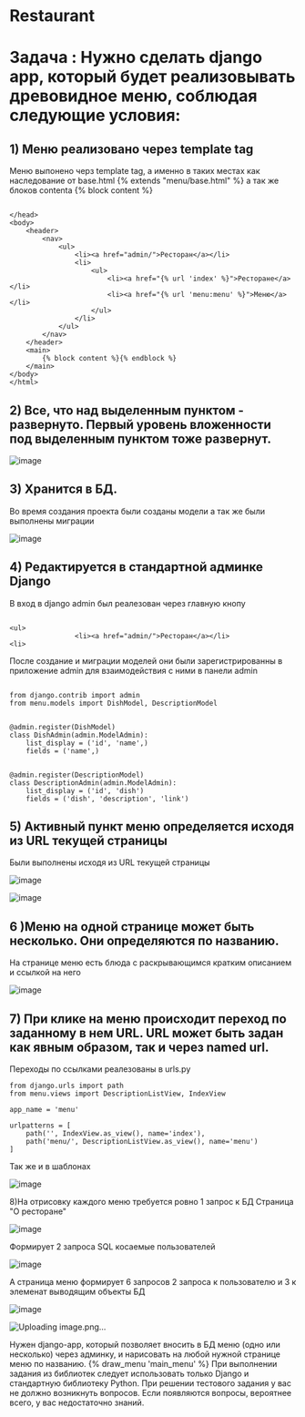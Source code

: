 # Restaurant
<h1>Задача :
Нужно сделать django app, который будет реализовывать древовидное меню, соблюдая следующие условия:</h1>
<H2>1) Меню реализовано через template tag</H2>
Меню выпонено черз template tag, а именно в таких местах как наследование от base.html {% extends "menu/base.html" %} а так же блоков contenta {% block content %}

```

</head>
<body>
    <header>
        <nav>
            <ul>
                <li><a href="admin/">Ресторан</a></li>
                <li>
                    <ul>
                        <li><a href="{% url 'index' %}">Ресторане</a></li>
                        <li><a href="{% url 'menu:menu' %}">Меню</a></li>
                    </ul>
                </li>
            </ul>
        </nav>
    </header>
    <main>
        {% block content %}{% endblock %}
    </main>
</body>
</html>

```


<h2>2) Все, что над выделенным пунктом - развернуто. Первый уровень вложенности под выделенным пунктом тоже развернут.</h2>

![image](https://github.com/bgbisdbg/Restaurant/assets/136889642/20b52b78-62f6-490d-a876-872c24282be5)


<h2>3) Хранится в БД.</h2>
Во время создания проекта были созданы модели а так же были выполнены миграции 

![image](https://github.com/bgbisdbg/Restaurant/assets/136889642/0f907e02-7acf-4de7-b4b2-f6b562f7540a)


<h2>4) Редактируется в стандартной админке Django</h2>
В вход в django admin был реалезован через главную кнопу

``` 

<ul>
                <li><a href="admin/">Ресторан</a></li>
<li>

```

После создание и миграции моделей они были зарегистрированны в приложение admin для взаимодействия с ними в панели admin

```

from django.contrib import admin
from menu.models import DishModel, DescriptionModel


@admin.register(DishModel)
class DishAdmin(admin.ModelAdmin):
    list_display = ('id', 'name',)
    fields = ('name',)


@admin.register(DescriptionModel)
class DescriptionAdmin(admin.ModelAdmin):
    list_display = ('id', 'dish')
    fields = ('dish', 'description', 'link')

```

                
<h2>5) Активный пункт меню определяется исходя из URL текущей страницы</h2>
 Были выполнены исходя из URL текущей страницы

![image](https://github.com/bgbisdbg/Restaurant/assets/136889642/23e57719-2d1e-43c6-bf7c-5bbefa62998f)


![image](https://github.com/bgbisdbg/Restaurant/assets/136889642/8ca8cfd5-989c-4e68-9f91-3aaf8394c9e4)


<h2>6 )Меню на одной странице может быть несколько. Они определяются по названию.</h2>
На странице меню есть блюда с раскрывающимся кратким описанием и ссылкой на него

![image](https://github.com/bgbisdbg/Restaurant/assets/136889642/9d265927-9f03-4234-9ae3-4c83db8dbf82)


<h2>7) При клике на меню происходит переход по заданному в нем URL. URL может быть задан как явным образом, так и через named url.</h2>
Переходы по ссылками реалезованы в urls.py

```
from django.urls import path
from menu.views import DescriptionListView, IndexView

app_name = 'menu'

urlpatterns = [
    path('', IndexView.as_view(), name='index'),
    path('menu/', DescriptionListView.as_view(), name='menu')
]

```

Так же и в шаблонах 


![image](https://github.com/bgbisdbg/Restaurant/assets/136889642/641e6d22-cdac-409c-b99d-13c15d954738)

8)На отрисовку каждого меню требуется ровно 1 запрос к БД
Страница "О ресторане"

![image](https://github.com/bgbisdbg/Restaurant/assets/136889642/4cca7b00-427d-42ba-9954-84966f9af023)

Формирует 2 запроса SQL косаемые пользователей

![image](https://github.com/bgbisdbg/Restaurant/assets/136889642/c7dec8d1-36c6-4d68-a652-9193b46e9019)


А страница меню формирует 6 запросов 2 запроса к пользователю и 3 к элеменат выводящим объекты БД 

![image](https://github.com/bgbisdbg/Restaurant/assets/136889642/132d840b-25e7-431a-adc6-9f37c85984da)


![Uploading image.png…]()


 Нужен django-app, который позволяет вносить в БД меню (одно или несколько) через админку, и нарисовать на любой нужной странице меню по названию.
 {% draw_menu 'main_menu' %}
 При выполнении задания из библиотек следует использовать только Django и стандартную библиотеку Python.
При решении тестового задания у вас не должно возникнуть вопросов. Если появляются вопросы, вероятнее всего, у вас недостаточно знаний.
